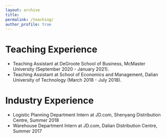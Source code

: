 ```yaml
---
layout: archive
title:
permalink: /teaching/
author_profile: true
---
```


Teaching Experience
=======
*	Teaching Assistant at DeGroote School of Business, McMaster University (September 2020 - January 2021).
* Teaching Assistant at School of Economics and Management, Dalian University of Technology (March 2018 - July 2018).

Industry Experience
=======
* Logistic Planning Department Intern at JD.com, Shenyang Distribution Centre, Summer 2018
* Warehouse Department Intern at JD.com, Dalian Distribution Centre, Summer 2017

